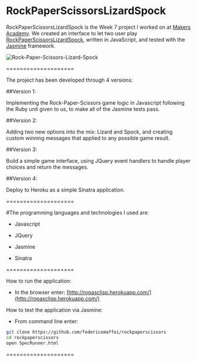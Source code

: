 RockPaperScissorsLizardSpock
====================

RockPaperScissorsLizardSpock is the Week 7 project I worked on at [Makers Academy](http://www.makersacademy.com).
We created an interface to let two user play [RockPaperScissorsLizardSpock](http://en.wikipedia.org/wiki/Rock-paper-scissors-lizard-Spock), written in JavaScript, and tested with the [Jasmine](http://jasmine.github.io/) framework.

![Rock-Paper-Scissors-Lizard-Spock](https://github.com/makersacademy/course/raw/master/images/rpsls.jpg)

====================

The project has been developed through 4 versions:

##Version 1:

Implementing the Rock-Paper-Scissors game logic in Javascript following the Ruby unit given to us, to make all of the Jasmine tests pass.

##Version 2:

Adding two new options into the mix: Lizard and Spock, and creating custom winning messages that applied to any possible game result.

##Version 3:

Build a simple game interface, using JQuery event handlers to handle player choices and return the messages.

##Version 4:

Deploy to Heroku as a simple Sinatra application.

====================

#The programming languages and technologies I used are:

  * Javascript

  * JQuery

  * Jasmine

  * Sinatra

====================

How to run the application:

  * In the browser enter: [http://ropasclisp.herokuapp.com/](http://ropasclisp.herokuapp.com/)

How to test the application via Jasmine:

  * From command line enter:
```bash
git clone https://github.com/federicomaffei/rockpaperscissors
cd rockpaperscissors
open SpecRunner.html
```

====================